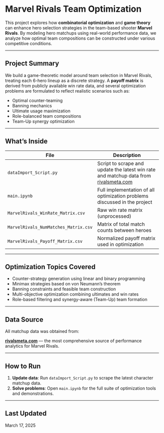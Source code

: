 # Marvel Rivals Team Optimization

This project explores how **combinatorial optimization** and **game theory** can enhance hero selection strategies in the team-based shooter **Marvel Rivals**. By modeling hero matchups using real-world performance data, we analyze how optimal team compositions can be constructed under various competitive conditions.

---

## Project Summary

We build a game-theoretic model around team selection in Marvel Rivals, treating each 6-hero lineup as a discrete strategy. A **payoff matrix** is derived from publicly available win rate data, and several optimization problems are formulated to reflect realistic scenarios such as:

- Optimal counter-teaming
- Banning mechanics
- Ultimate usage maximization
- Role-balanced team compositions
- Team-Up synergy optimization

---

## What’s Inside

| File | Description |
|------|-------------|
| `dataImport_Script.py` | Script to scrape and update the latest win rate and matchup data from [rivalsmeta.com](https://rivalsmeta.com/) |
| `main.ipynb` | Full implementation of all optimization problems discussed in the project |
| `MarvelRivals_WinRate_Matrix.csv` | Raw win rate matrix (unprocessed) |
| `MarvelRivals_NumMatches_Matrix.csv` | Matrix of total match counts between heroes |
| `MarvelRivals_Payoff_Matrix.csv` | Normalized payoff matrix used in optimization |

---

## Optimization Topics Covered

- Counter-strategy generation using linear and binary programming
- Minimax strategies based on von Neumann’s theorem
- Banning constraints and feasible team construction
- Multi-objective optimization combining ultimates and win rates
- Role-based filtering and synergy-aware (Team-Up) team formation

---

## Data Source

All matchup data was obtained from:

**[rivalsmeta.com](https://rivalsmeta.com/)** — the most comprehensive source of performance analytics for Marvel Rivals.

---

## How to Run

1. **Update data**: Run `dataImport_Script.py` to scrape the latest character matchup data.
2. **Solve problems**: Open `main.ipynb` for the full suite of optimization tools and demonstrations.


---

## Last Updated

March 17, 2025


